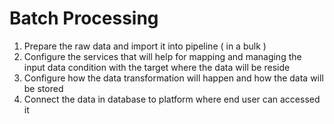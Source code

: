 # Batch Processing 

1. Prepare the raw data and import it into pipeline ( in a bulk )
2. Configure the services that will help for mapping and managing the input data condition with the target where the data will be reside
3. Configure how the data transformation will happen and how the data will be stored
4. Connect the data in database to platform where end user can accessed it 
